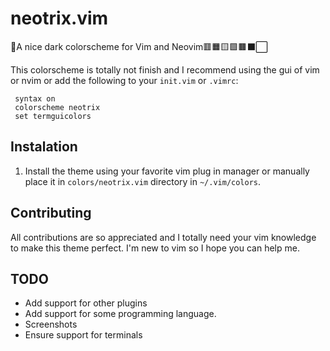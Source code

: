 # neotrix.vim
💚A  nice dark colorscheme for Vim and Neovim🟥🟧🟨🟩🟫⬛⬜

This colorscheme is totally not finish and I recommend using the gui of vim or nvim or add the following to your `init.vim` or `.vimrc`:
 ```vim
  syntax on
  colorscheme neotrix
  set termguicolors
  ```
## Instalation
1. Install the theme using your favorite vim plug in manager or manually place it in `colors/neotrix.vim` directory in  `~/.vim/colors`.

## Contributing
All contributions are so appreciated and I totally need your vim knowledge to make this theme perfect.
I'm new to vim so I hope you can help me.

## TODO

* Add support for other plugins
* Add support for some programming language.
* Screenshots
* Ensure support for terminals
